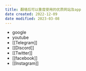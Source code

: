 ```yaml
---
title: 翻墙后可以重度使用的优质网站及app
date created: 2022-12-09
date modified: 2023-03-08
---
```

- google
- youtube
- [[Telegram]]
- [[Discord]]
- [[Twitter]]
- [[facebook]]
- [[Instagram]]
